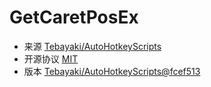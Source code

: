 # GetCaretPosEx

- 来源 [Tebayaki/AutoHotkeyScripts](https://github.com/Tebayaki/AutoHotkeyScripts)
- 开源协议 [MIT](LICENSE.txt)
- 版本 [Tebayaki/AutoHotkeyScripts@fcef513](https://github.com/Tebayaki/AutoHotkeyScripts/tree/fcef513b3a7e5f2ecc458d1f02b833e58cfbcd83/lib/GetCaretPosEx)
